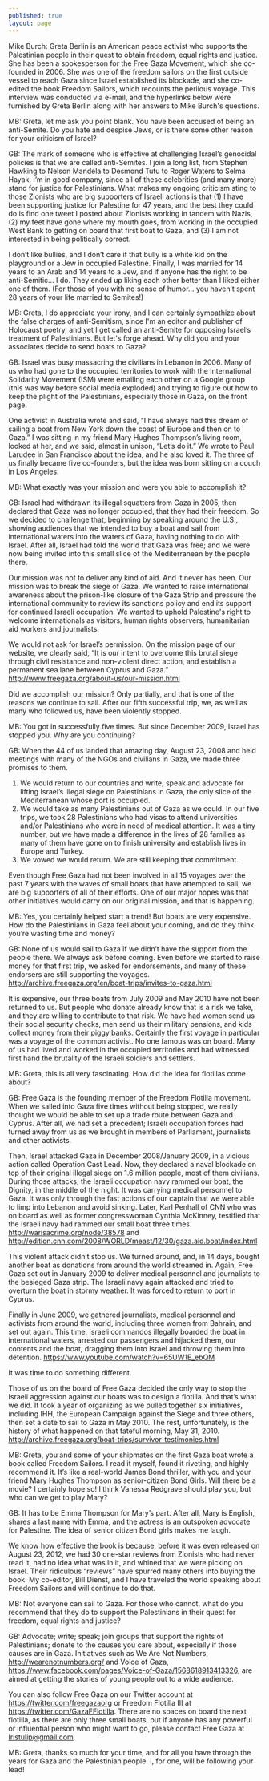 ```yaml
---
published: true
layout: page
---
```


Mike Burch: Greta Berlin is an American peace activist who supports the Palestinian people in their quest to obtain freedom, equal rights and justice. She has been a spokesperson for the Free Gaza Movement, which she co-founded in 2006. She was one of the freedom sailors on the first outside vessel to reach Gaza since Israel established its blockade, and she co-edited the book Freedom Sailors, which recounts the perilous voyage. This interview was conducted via e-mail, and the hyperlinks below were furnished by Greta Berlin along with her answers to Mike Burch's questions.

MB: Greta, let me ask you point blank. You have been accused of being an anti-Semite. Do you hate and despise Jews, or is there some other reason for your criticism of Israel?

GB: The mark of someone who is effective at challenging Israel’s genocidal policies is that we are called anti-Semites. I join a long list, from Stephen Hawking to Nelson Mandela to Desmond Tutu to Roger Waters to Selma Hayak. I’m in good company, since all of these celebrities (and many more) stand for justice for Palestinians. What makes my ongoing criticism sting to those Zionists who are big supporters of Israeli actions is that (1) I have been supporting justice for Palestine for 47 years, and the best they could do is find one tweet I posted about Zionists working in tandem with Nazis, (2) my feet have gone where my mouth goes, from working in the occupied West Bank to getting on board that first boat to Gaza, and (3) I am not interested in being politically correct.

I don’t like bullies, and I don’t care if that bully is a white kid on the playground or a Jew in occupied Palestine. Finally, I was married for 14 years to an Arab and 14 years to a Jew, and if anyone has the right to be anti-Semitic… I do. They ended up liking each other better than I liked either one of them.  (For those of you with no sense of humor… you haven’t spent 28 years of your life married to Semites!)

MB: Greta, I do appreciate your irony, and I can certainly sympathize about the false charges of anti-Semitism, since I'm an editor and publisher of Holocaust poetry, and yet I get called an anti-Semite for opposing Israel’s treatment of Palestinians. But let's forge ahead. Why did you and your associates decide to send boats to Gaza?

GB: Israel was busy massacring the civilians in Lebanon in 2006. Many of us who had gone to the occupied territories to work with the International Solidarity Movement (ISM) were emailing each other on a Google group (this was way before social media exploded) and trying to figure out how to keep the plight of the Palestinians, especially those in Gaza, on the front page.

One activist in Australia wrote and said, “I have always had this dream of sailing a boat from New York down the coast of Europe and then on to Gaza.” I was sitting in my friend Mary Hughes Thompson’s living room, looked at her, and we said, almost in unison, “Let’s do it.” We wrote to Paul Larudee in San Francisco about the idea, and he also loved it. The three of us finally became five co-founders, but the idea was born sitting on a couch in Los Angeles.

MB: What exactly was your mission and were you able to accomplish it?

GB: Israel had withdrawn its illegal squatters from Gaza in 2005, then declared that Gaza was no longer occupied, that they had their freedom. So we decided to challenge that, beginning by speaking around the U.S., showing audiences that we intended to buy a boat and sail from international waters into the waters of Gaza, having nothing to do with Israel. After all, Israel had told the world that Gaza was free; and we were now being invited into this small slice of the Mediterranean by the people there.

Our mission was not to deliver any kind of aid. And it never has been. Our mission was to break the siege of Gaza. We wanted to raise international awareness about the prison-like closure of the Gaza Strip and pressure the international community to review its sanctions policy and end its support for continued Israeli occupation. We wanted to uphold Palestine's right to welcome internationals as visitors, human rights observers, humanitarian aid workers and journalists.

We would not ask for Israel’s permission. On the mission page of our website, we clearly said, “It is our intent to overcome this brutal siege through civil resistance and non-violent direct action, and establish a permanent sea lane between Cyprus and Gaza.” http://www.freegaza.org/about-us/our-mission.html

Did we accomplish our mission? Only partially, and that is one of the reasons we continue to sail. After our fifth successful trip, we, as well as many who followed us, have been violently stopped.

MB: You got in successfully five times. But since December 2009, Israel has stopped you. Why are you continuing?

GB: When the 44 of us landed that amazing day, August 23, 2008 and held meetings with many of the NGOs and civilians in Gaza, we made three promises to them.

1. We would return to our countries and write, speak and advocate for lifting Israel’s illegal siege on Palestinians in Gaza, the only slice of the Mediterranean whose port is occupied.
2. We would take as many Palestinians out of Gaza as we could. In our five trips, we took 28 Palestinians who had visas to attend universities and/or Palestinians who were in need of medical attention. It was a tiny number, but we have made a difference in the lives of 28 families as many of them have gone on to finish university and establish lives in Europe and Turkey.
3. We vowed we would return. We are still keeping that commitment.

Even though Free Gaza had not been involved in all 15 voyages over the past 7 years with the waves of small boats that have attempted to sail, we are big supporters of all of their efforts. One of our major hopes was that other initiatives would carry on our original mission, and that is happening.

MB: Yes, you certainly helped start a trend! But boats are very expensive. How do the Palestinians in Gaza feel about your coming, and do they think you’re wasting time and money?

GB: None of us would sail to Gaza if we didn’t have the support from the people there. We always ask before coming. Even before we started to raise money for that first trip, we asked for endorsements, and many of these endorsers are still supporting the voyages. http://archive.freegaza.org/en/boat-trips/invites-to-gaza.html

It is expensive, our three boats from July 2009 and May 2010 have not been returned to us. But people who donate already know that is a risk we take, and they are willing to contribute to that risk. We have had women send us their social security checks, men send us their military pensions, and kids collect money from their piggy banks. Certainly the first voyage in particular was a voyage of the common activist. No one famous was on board. Many of us had lived and worked in the occupied territories and had witnessed first hand the brutality of the Israeli soldiers and settlers.

MB: Greta, this is all very fascinating. How did the idea for flotillas come about?

GB: Free Gaza is the founding member of the Freedom Flotilla movement. When we sailed into Gaza five times without being stopped, we really thought we would be able to set up a trade route between Gaza and Cyprus. After all, we had set a precedent; Israeli occupation forces had turned away from us as we brought in members of Parliament, journalists and other activists.

Then, Israel attacked Gaza in December 2008/January 2009, in a vicious action called Operation Cast Lead. Now, they declared a naval blockade on top of their original illegal siege on 1.6 million people, most of them civilians. During those attacks, the Israeli occupation navy rammed our boat, the Dignity, in the middle of the night. It was carrying medical personnel to Gaza. It was only through the fast actions of our captain that we were able to limp into Lebanon and avoid sinking. Later, Karl Penhall of CNN who was on board as well as former congresswoman Cynthia McKinney, testified that the Israeli navy had rammed our small boat three times. http://warisacrime.org/node/38578 and http://edition.cnn.com/2008/WORLD/meast/12/30/gaza.aid.boat/index.html

This violent attack didn’t stop us. We turned around, and, in 14 days, bought another boat as donations from around the world streamed in. Again, Free Gaza set out in January 2009 to deliver medical personnel and journalists to the besieged Gaza strip. The Israeli navy again attacked and tried to overturn the boat in stormy weather. It was forced to return to port in Cyprus.

Finally in June 2009, we gathered journalists, medical personnel and activists from around the world, including three women from Bahrain, and set out again. This time, Israeli commandos illegally boarded the boat in international waters, arrested our passengers and hijacked them, our contents and the boat, dragging them into Israel and throwing them into detention. https://www.youtube.com/watch?v=65UW1E_ebQM

It was time to do something different.

Those of us on the board of Free Gaza decided the only way to stop the Israeli aggression against our boats was to design a flotilla. And that’s what we did. It took a year of organizing as we pulled together six initiatives, including IHH, the European Campaign against the Siege and three others, then set a date to sail to Gaza in May 2010. The rest, unfortunately, is the history of what happened on that fateful morning, May 31, 2010. http://archive.freegaza.org/boat-trips/survivor-testimonies.html

MB: Greta, you and some of your shipmates on the first Gaza boat wrote a book called Freedom Sailors. I read it myself, found it riveting, and highly recommend it. It’s like a real-world James Bond thriller, with you and your friend Mary Hughes Thompson as senior-citizen Bond Girls. Will there be a movie? I certainly hope so! I think Vanessa Redgrave should play you, but who can we get to play Mary?

GB: It has to be Emma Thompson for Mary’s part. After all, Mary is English, shares a last name with Emma, and the actress is an outspoken advocate for Palestine. The idea of senior citizen Bond girls makes me laugh.

We know how effective the book is because, before it was even released on August 23, 2012, we had 30 one-star reviews from Zionists who had never read it, had no idea what was in it, and whined that we were picking on Israel. Their ridiculous “reviews” have spurred many others into buying the book. My co-editor, Bill Dienst, and I have traveled the world speaking about Freedom Sailors and will continue to do that.

MB: Not everyone can sail to Gaza. For those who cannot, what do you recommend that they do to support the Palestinians in their quest for freedom, equal rights and justice?

GB: Advocate; write; speak; join groups that support the rights of Palestinians; donate to the causes you care about, especially if those causes are in Gaza. Initiatives such as We Are Not Numbers, http://wearenotnumbers.org/ and Voice of Gaza, https://www.facebook.com/pages/Voice-of-Gaza/1568618913413326, are aimed at getting the stories of young people out to a wide audience.

You can also follow Free Gaza on our Twitter account at https://twitter.com/freegazaorg or Freedom Flotilla III at https://twitter.com/GazaFFlotilla. There are no spaces on board the next flotilla, as there are only three small boats, but if anyone has any powerful or influential person who might want to go, please contact Free Gaza at Iristulip@gmail.com.

MB: Greta, thanks so much for your time, and for all you have through the years for Gaza and the Palestinian people. I, for one, will be following your lead!


